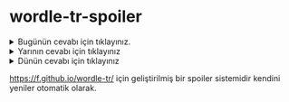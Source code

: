 # wordle-tr-spoiler

<details>
  <summary>Bugünün cevabı için tıklayınız.</summary>
  <br>
    <b> buzul </b>
</details>

<details>
  <summary>Yarının cevabı için tıklayınız</summary>
  <br>
   <b> peder </b>
</details>

<details>
  <summary>Dünün cevabı için tıklayınız </summary>
  <br>
  <b> namlı </b>
</details>

https://f.github.io/wordle-tr/ için geliştirilmiş bir spoiler sistemidir kendini yeniler otomatik olarak.

